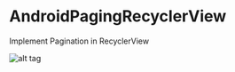 # AndroidPagingRecyclerView
Implement Pagination in RecyclerView

![alt tag](https://3.bp.blogspot.com/-dJTeiyPBYuY/VwjWbkVC9mI/AAAAAAAABas/SAXJffhIr0IioaYAo_ecFT5M0SxHFjyPA/s1600/Screenshot_2016-04-09-16-57-48.png "Implement Pagination in RecyclerView")
